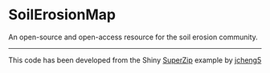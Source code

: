 # SoilErosionMap
An open-source and open-access resource for the soil erosion community.






---
This code has been developed from the Shiny [SuperZip] example by [jcheng5]

[Superzip]: https://github.com/rstudio/shiny-examples/tree/master/063-superzip-example
[jcheng5]: https://github.com/jcheng5